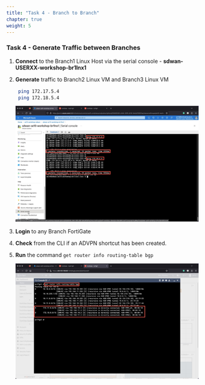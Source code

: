 ```yaml
---
title: "Task 4 - Branch to Branch"
chapter: true
weight: 5
---
```


### Task 4 - Generate Traffic between Branches

1. **Connect** to the Branch1 Linux Host via the serial console - **sdwan-USERXX-workshop-br1lnx1**
1. **Generate** traffic to Branch2 Linux VM and Branch3 Linux VM

    ```bash
     ping 172.17.5.4
     ping 172.18.5.4
    ```

    ![console3](https://raw.githubusercontent.com/FortinetSecDevOps/technical-recipe-azure-sdwan/main/images/ssh-br-lnx-console-03.jpg)

1. **Login** to any Branch FortiGate
1. **Check** from the CLI if an ADVPN shortcut has been created.
1. **Run** the command `get router info routing-table bgp`

    ![advpn check](https://raw.githubusercontent.com/FortinetSecDevOps/technical-recipe-azure-sdwan/main/images/advpn-check.jpg)
